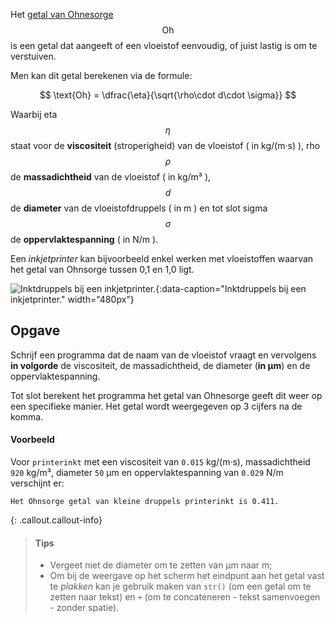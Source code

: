 Het <a href="https://nl.wikipedia.org/wiki/Getal_van_Ohnesorge" target="_blank">getal van Ohnesorge</a> $$\text{Oh}$$ is een getal dat aangeeft of een vloeistof eenvoudig, of juist lastig is om te verstuiven.

Men kan dit getal berekenen via de formule:

$$
\text{Oh} = \dfrac{\eta}{\sqrt{\rho\cdot d\cdot \sigma}}
$$

Waarbij eta $$\eta$$ staat voor de **viscositeit** (stroperigheid) van de vloeistof ( in kg/(m·s) ), rho $$\rho$$ de **massadichtheid** van de vloeistof ( in kg/m³ ), $$d$$ de **diameter** van de vloeistofdruppels ( in m ) en tot slot sigma $$\sigma$$ de **oppervlaktespanning** ( in N/m ).

Een *inkjetprinter* kan bijvoorbeeld enkel werken met vloeistoffen waarvan het getal van Ohnsorge tussen 0,1 en 1,0 ligt.

![Inktdruppels bij een inkjetprinter.](media/inkjet.gif "Inktdruppels bij een inkjetprinter."){:data-caption="Inktdruppels bij een inkjetprinter." width="480px"}


## Opgave
Schrijf een programma dat de naam van de vloeistof vraagt en vervolgens **in volgorde** de viscositeit, de massadichtheid, de diameter (**in μm**) en de oppervlaktespanning. 

Tot slot berekent het programma het getal van Ohnesorge geeft dit weer op een specifieke manier. Het getal wordt weergegeven op 3 cijfers na de komma.

#### Voorbeeld
Voor `printerinkt` met een viscositeit van `0.015` kg/(m·s), massadichtheid `920` kg/m³, diameter `50` μm en oppervlaktespanning van `0.029` N/m verschijnt er:
```
Het Ohnsorge getal van kleine druppels printerinkt is 0.411.
```

{: .callout.callout-info}
> #### Tips
> - Vergeet niet de diameter om te zetten van μm naar m;
> - Om bij de weergave op het scherm het eindpunt aan het getal vast te *plakken* kan je gebruik maken van `str()` (om een getal om te zetten naar tekst) en `+` (om te concateneren - tekst samenvoegen - zonder spatie).